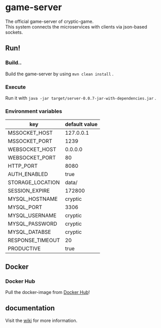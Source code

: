 # game-server

The official game-server of cryptic-game.  
This system connects the microservices with clients via json-based sockets.

## Run!

### Build..

Build the game-server by using `mvn clean install` .  

### Execute

Run it with `java -jar target/server-0.0.7-jar-with-dependencies.jar` .

### Environment variables

| key              | default value |
| ---------------- | ------------- |
| MSSOCKET_HOST    | 127.0.0.1     |
| MSSOCKET_PORT    | 1239          |
| WEBSOCKET_HOST   | 0.0.0.0       |
| WEBSOCKET_PORT   | 80            |
| HTTP_PORT        | 8080          |
| AUTH_ENABLED     | true          |
| STORAGE_LOCATION | data/         | 
| SESSION_EXPIRE   | 172800        | 
| MYSQL_HOSTNAME   | cryptic       |
| MYSQL_PORT       | 3306          |
| MYSQL_USERNAME   | cryptic       |
| MYSQL_PASSWORD   | cryptic       |
| MYSQL_DATABSE    | cryptic       |
| RESPONSE_TIMEOUT | 20            |
| PRODUCTIVE       | true          |  

## Docker

### Docker Hub

Pull the docker-image from [Docker Hub](https://hub.docker.com/r/useto/cryptic-game-server)!

## documentation

Visit the [wiki](https://github.com/cryptic-game/server/wiki) for more information.

